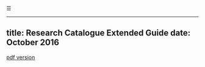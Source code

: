 <span id="menuButton" onclick="openNav()">&#9776;</span>

---
title: Research Catalogue Extended Guide
date: October 2016
---

[pdf version](RC-extended-guide.pdf "pdf extended guide pdf version")  



<script>

var isMenuOpen = false;

window.onload = function ( ) { 
	init(); 
};

function init() {
    document.getElementById("menuButton").onclick = function ( ) { 
		isMenuOpen ? closeNav() : openNav();
	};
	
	makeLinksCloseNav();
}

function makeLinksCloseNav() { // links should close the navigation
	var links = document.getElementById("TOC").getElementsByTagName("A");
	for (var i = 0;i<links.length;i++) {
		links[i].onclick = function ( ) { closeNav() };
	}
}

function openNav() { // open navigation

	var TOC = document.getElementById("TOC");
    TOC.style.width = "320px";
    document.getElementsByTagName("BODY")[0].style.marginLeft = "345px";

	menuButton.innerHTML = "&times;";
    isMenuOpen = true;
}

function closeNav() {
	menuButton.innerHTML = "&#9776;";
	isMenuOpen = false;

	var TOC = document.getElementById("TOC");
    TOC.style.width = "0px";
    document.getElementsByTagName("BODY")[0].style.marginLeft = "50px";
}



</script>